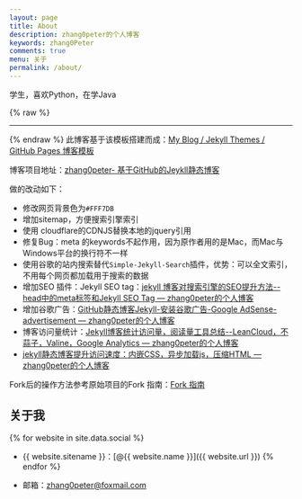 ```yaml
---
layout: page
title: About
description: zhang0peter的个人博客
keywords: zhang0Peter
comments: true
menu: 关于
permalink: /about/
---
```


学生，喜欢Python，在学Java

{% raw %}
***          
{% endraw %}
此博客基于该模板搭建而成：[My Blog / Jekyll Themes / GitHub Pages 博客模板](https://github.com/mzlogin/mzlogin.github.io)

博客项目地址：[zhang0peter- 基于GitHub的Jeykll静态博客](https://github.com/zhang0peter/zhang0peter.github.io)

做的改动如下： 
- 修改网页背景色为`#FFF7DB`   
- 增加sitemap，方便搜索引擎索引
- 使用 cloudflare的CDNJS替换本地的jquery引用
- 修复Bug：meta 的keywords不起作用，因为原作者用的是Mac，而Mac与Windows平台的换行符不一样 
- 使用谷歌的站内搜索替代`Simple-Jekyll-Search`插件，优势：可以全文索引，不用每个网页都加载用于搜索的数据
- 增加SEO 插件：Jekyll SEO tag：[jekyll 博客对搜索引擎的SEO提升方法--head中的meta标签和Jekyll SEO Tag — zhang0peter的个人博客](https://zhang0peter.com/2020/01/19/GitHub-jekyll-SEO/)
- 增加谷歌广告：[GitHub静态博客Jekyll-安装谷歌广告-Google AdSense-advertisement — zhang0peter的个人博客](https://zhang0peter.com/2020/01/24/jekyll-google-advertisement/)
- 博客访问量统计：[Jekyll博客统计访问量，阅读量工具总结--LeanCloud，不蒜子，Valine，Google Analytics — zhang0peter的个人博客](https://zhang0peter.com/2020/01/19/GitHub-jekyll-view-counter/)
- [jekyll静态博客提升访问速度：内嵌CSS，异步加载js，压缩HTML — zhang0peter的个人博客](https://zhang0peter.com/2020/01/27/jekyll-inline-css/)


Fork后的操作方法参考原始项目的Fork 指南：[Fork 指南](https://github.com/mzlogin/mzlogin.github.io#fork-%E6%8C%87%E5%8D%97)



## 关于我

{% for website in site.data.social %}
* {{ website.sitename }}：[@{{ website.name }}]({{ website.url }})
{% endfor %}

* 邮箱：[zhang0peter@foxmail.com](mailto:zhang0peter@foxmail.com)
